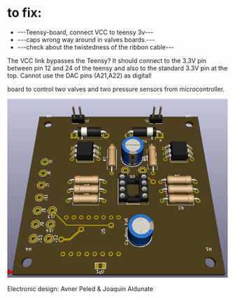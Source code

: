 ﻿# to fix:
* ---Teensy-board, connect VCC to teensy 3v---
* ---caps wrong way around in valves boards.---
* ---check about the twistedness of the ribbon cable---

The VCC link bypasses the Teensy? It should connect to the 3.3V pin between pin 12 and 24 of the teensy and also to the standard 3.3V pin at the top.
Cannot use the DAC pins (A21,A22) as digital!

board to control two valves and two pressure sensors from microcontroller.

![render](https://raw.githubusercontent.com/autotel/Hitodama-valves-board/master/pictures/3d.PNG)

Electronic design: Avner Peled & Joaquín Aldunate